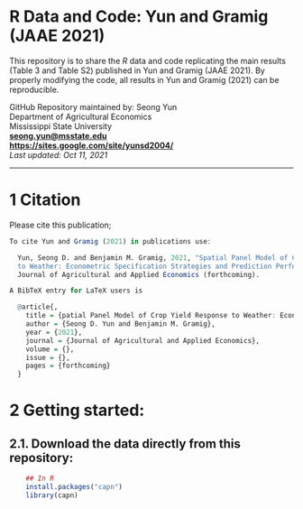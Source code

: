 # R Data and Code: Yun and Gramig (JAAE 2021)

This repository is to share the *R* data and code replicating the main results (Table 3 and Table S2) published in Yun and Gramig (JAAE 2021). By properly modifying the code, all results in Yun and Gramig (2021) can be reproducible.

GitHub Repository maintained by: Seong Yun\
Department of Agricultural Economics\
Mississippi State University\
**<seong.yun@msstate.edu>**\
**<https://sites.google.com/site/yunsd2004/>**\
*Last updated: Oct 11, 2021*

------------------------------------------------------------------------

1 Citation
====================================
Please cite this publication;

```r
To cite Yun and Gramig (2021) in publications use:

  Yun, Seong D. and Benjamin M. Gramig, 2021, "Spatial Panel Model of Crop Yield Response
  to Weather: Econometric Specification Strategies and Prediction Performance,"
  Journal of Agricultural and Applied Economics (forthcoming).

A BibTeX entry for LaTeX users is

  @article{,
    title = {patial Panel Model of Crop Yield Response to Weather: Econometric Specification Strategies and Prediction Performance},
    author = {Seong D. Yun and Benjamin M. Gramig},
    year = {2021},
    journal = {Journal of Agricultural and Applied Economics},
    volume = {},
    issue = {},
    pages = {forthcoming}
  }
```

2 Getting started:
==================

2.1. Download the data directly from this repository:
--------------------------------------------------

``` r
    ## In R
    install.packages("capn")
    library(capn)
```
